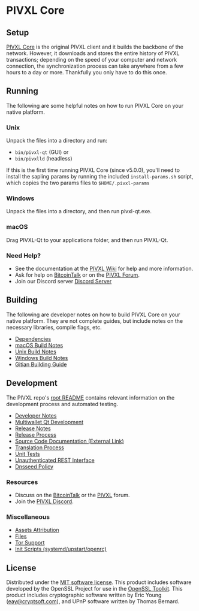 PIVXL Core
=============

Setup
---------------------
[PIVXL Core](http://pivxl.org/wallet) is the original PIVXL client and it builds the backbone of the network. However, it downloads and stores the entire history of PIVXL transactions; depending on the speed of your computer and network connection, the synchronization process can take anywhere from a few hours to a day or more. Thankfully you only have to do this once.

Running
---------------------
The following are some helpful notes on how to run PIVXL Core on your native platform.

### Unix

Unpack the files into a directory and run:

- `bin/pivxl-qt` (GUI) or
- `bin/pivxlld` (headless)

If this is the first time running PIVXL Core (since v5.0.0), you'll need to install the sapling params by running the included `install-params.sh` script, which copies the two params files to `$HOME/.pivxl-params`

### Windows

Unpack the files into a directory, and then run pivxl-qt.exe.

### macOS

Drag PIVXL-Qt to your applications folder, and then run PIVXL-Qt.

### Need Help?

* See the documentation at the [PIVXL Wiki](https://github.com/PIVXL-Project/PIVXL/wiki)
for help and more information.
* Ask for help on [BitcoinTalk](https://bitcointalk.org/index.php?topic=1262920.0) or on the [PIVXL Forum](http://forum.pivxl.org/).
* Join our Discord server [Discord Server](https://discord.pivxl.org)

Building
---------------------
The following are developer notes on how to build PIVXL Core on your native platform. They are not complete guides, but include notes on the necessary libraries, compile flags, etc.

- [Dependencies](dependencies.md)
- [macOS Build Notes](build-osx.md)
- [Unix Build Notes](build-unix.md)
- [Windows Build Notes](build-windows.md)
- [Gitian Building Guide](gitian-building.md)

Development
---------------------
The PIVXL repo's [root README](/README.md) contains relevant information on the development process and automated testing.

- [Developer Notes](developer-notes.md)
- [Multiwallet Qt Development](multiwallet-qt.md)
- [Release Notes](release-notes.md)
- [Release Process](release-process.md)
- [Source Code Documentation (External Link)](https://www.fuzzbawls.pw/pivxl/doxygen/)
- [Translation Process](translation_process.md)
- [Unit Tests](unit-tests.md)
- [Unauthenticated REST Interface](REST-interface.md)
- [Dnsseed Policy](dnsseed-policy.md)

### Resources
* Discuss on the [BitcoinTalk](https://bitcointalk.org/index.php?topic=1262920.0) or the [PIVXL](http://forum.pivxl.org/) forum.
* Join the [PIVXL Discord](https://discord.pivxl.org).

### Miscellaneous
- [Assets Attribution](assets-attribution.md)
- [Files](files.md)
- [Tor Support](tor.md)
- [Init Scripts (systemd/upstart/openrc)](init.md)

License
---------------------
Distributed under the [MIT software license](/COPYING).
This product includes software developed by the OpenSSL Project for use in the [OpenSSL Toolkit](https://www.openssl.org/). This product includes
cryptographic software written by Eric Young ([eay@cryptsoft.com](mailto:eay@cryptsoft.com)), and UPnP software written by Thomas Bernard.
